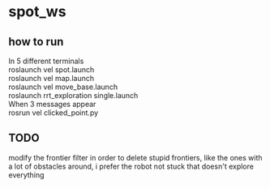 # spot_ws
## how to run
In 5 different terminals  
roslaunch vel spot.launch  
roslaunch vel map.launch  
roslaunch vel move_base.launch  
roslaunch rrt_exploration single.launch  
When 3 messages appear  
rosrun vel clicked_point.py  

## TODO
modify the frontier filter in order to delete stupid frontiers, like the ones with a lot of obstacles around, i prefer the robot not stuck that doesn't explore everything
